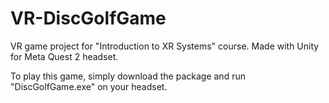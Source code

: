 # VR-DiscGolfGame
VR game project for "Introduction to XR Systems" course. Made with Unity for Meta Quest 2 headset.

To play this game, simply download the package and run "DiscGolfGame.exe" on your headset.
